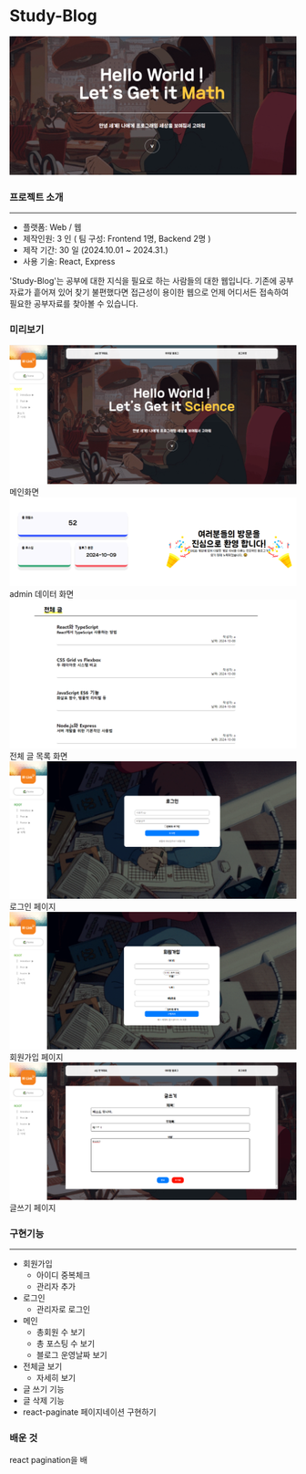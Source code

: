 # Study-Blog

![이미지 오류](image.png)

### 프로젝트 소개

---

- 플랫폼: Web / 웹
- 제작인원: 3 인 ( 팀 구성: Frontend 1명, Backend 2명 )
- 제작 기간: 30 일 (2024.10.01 ~ 2024.31.)
- 사용 기술: React, Express

'Study-Blog'는 공부에 대한 지식을 필요로 하는 사람들의 대한 웹입니다.
기존에 공부자료가 흩어져 있어 찾기 불편했다면 접근성이 용이한 웹으로 언제 어디서든 접속하여 필요한 공부자료를 찾아볼 수 있습니다.

### 미리보기

![alt text](image-1.png)
메인화면
![alt text](image-2.png)
admin 데이터 화면
![alt text](image-3.png)
전체 글 목록 화면
![alt text](image-4.png)
로그인 페이지
![alt text](image-5.png)
회원가입 페이지
![alt text](image-6.png)
글쓰기 페이지

### 구현기능

---

- 회원가입
  - 아이디 중복체크
  - 관리자 추가
- 로그인
  - 관리자로 로그인
- 메인
  - 총회원 수 보기
  - 총 포스팅 수 보기
  - 블로그 운영날짜 보기
- 전체글 보기
  - 자세히 보기
- 글 쓰기 기능
- 글 삭제 기능
- react-paginate 페이지네이션 구현하기

### 배운 것

react pagination을 배
